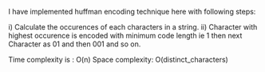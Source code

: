 I have implemented huffman encoding technique here with following steps:

i) Calculate the occurences of each characters in a string.
ii) Character with highest occurence is encoded with minimum code length ie 1 then next Character as 01 and then 001 and so on.

Time complexity is : O(n) 
Space complexity: O(distinct_characters)
